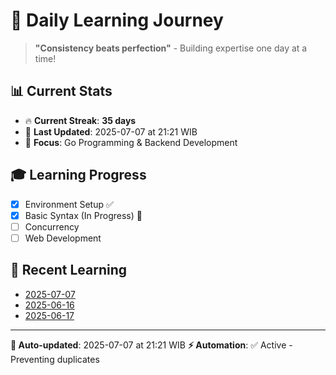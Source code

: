 # 🚀 Daily Learning Journey

> **"Consistency beats perfection"** - Building expertise one day at a time!

## 📊 Current Stats
- 🔥 **Current Streak**: **35 days**
- 📅 **Last Updated**: 2025-07-07 at 21:21 WIB
- 🎯 **Focus**: Go Programming & Backend Development

## 🎓 Learning Progress
- [x] Environment Setup ✅
- [x] Basic Syntax (In Progress) 🔄
- [ ] Concurrency
- [ ] Web Development

## 📖 Recent Learning
- [2025-07-07](learning-log/.md)
- [2025-06-16](learning-log/.md)
- [2025-06-17](learning-log/.md)

---
**🤖 Auto-updated**: 2025-07-07 at 21:21 WIB
**⚡ Automation**: ✅ Active - Preventing duplicates
